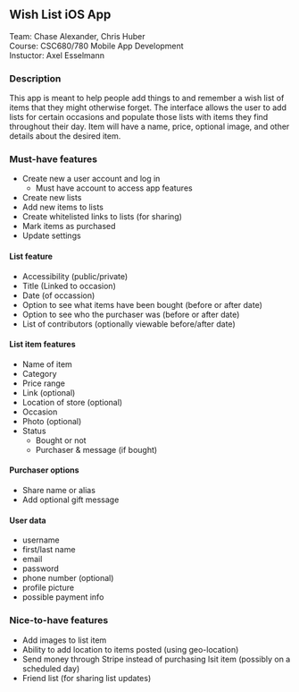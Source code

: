 ## Wish List iOS App

Team: Chase Alexander, Chris Huber\
Course: CSC680/780 Mobile App Development\
Instuctor: Axel Esselmann

### Description
This app is meant to help people add things to and remember a wish list of items that they might otherwise forget. The interface allows the user to add lists for certain occasions and populate those lists with items they find throughout their day. Item will have a name, price, optional image, and other details about the desired item.

### Must-have features
 - Create new a user account and log in
   - Must have account to access app features
 - Create new lists
 - Add new items to lists
 - Create whitelisted links to lists (for sharing)
 - Mark items as purchased
 - Update settings
 
 #### List feature
 - Accessibility (public/private)
 - Title (Linked to occasion)
 - Date (of occassion)
 - Option to see what items have been bought (before or after date)
 - Option to see who the purchaser was (before or after date)
 - List of contributors (optionally viewable before/after date)

 #### List item features
 - Name of item
 - Category
 - Price range
 - Link (optional)
 - Location of store (optional)
 - Occasion
 - Photo (optional)
 - Status
   - Bought or not
   - Purchaser & message (if bought)
 
 #### Purchaser options
 - Share name or alias
 - Add optional gift message

 #### User data
 - username
 - first/last name
 - email
 - password
 - phone number (optional)
 - profile picture
 - possible payment info

### Nice-to-have features
 - Add images to list item
 - Ability to add location to items posted (using geo-location)
 - Send money through Stripe instead of purchasing lsit item (possibly on a scheduled day)
 - Friend list (for sharing list updates)



